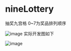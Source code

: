 # nineLottery
抽奖九宫格
0~7为奖品排列顺序

![image](https://user-images.githubusercontent.com/22394261/117413685-d6222480-af48-11eb-843e-48b4b43a9427.png)
实际开发图如下

![image](https://user-images.githubusercontent.com/22394261/117413698-d91d1500-af48-11eb-84b8-1720efb05bd5.png)
